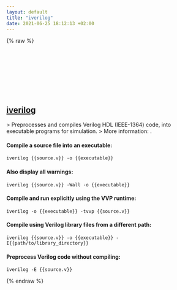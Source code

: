 ```yaml
---
layout: default
title: "iverilog"
date: 2021-06-25 18:12:13 +02:00
---
```

{% raw %}
<h2 id="iverilog">
  <a href="/en/common/iverilog.html">iverilog</a> <a href="#iverilog"><svg class="icon">
    <use href="/assets/images/unicode_sprite.svg#link" />
  </svg></a>
</h2>
> Preprocesses and compiles Verilog HDL (IEEE-1364) code, into executable programs for simulation.
> More information: <http://iverilog.icarus.com/>.

#### Compile a source file into an executable:
```shell
iverilog {{source.v}} -o {{executable}}
```
#### Also display all warnings:
```shell
iverilog {{source.v}} -Wall -o {{executable}}
```
#### Compile and run explicitly using the VVP runtime:
```shell
iverilog -o {{executable}} -tvvp {{source.v}}
```
#### Compile using Verilog library files from a different path:
```shell
iverilog {{source.v}} -o {{executable}} -I{{path/to/library_directory}}
```
#### Preprocess Verilog code without compiling:
```shell
iverilog -E {{source.v}}
```
{% endraw %}